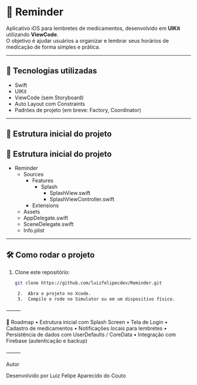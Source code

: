 # 💊 Reminder

Aplicativo iOS para lembretes de medicamentos, desenvolvido em **UIKit** utilizando **ViewCode**.  
O objetivo é ajudar usuários a organizar e lembrar seus horários de medicação de forma simples e prática.

---

## 🚀 Tecnologias utilizadas
- Swift  
- UIKit  
- ViewCode (sem Storyboard)  
- Auto Layout com Constraints  
- Padrões de projeto (em breve: Factory, Coordinator)  

---

## 📂 Estrutura inicial do projeto

## 📂 Estrutura inicial do projeto

- Reminder  
  - Sources  
    - Features  
      - Splash  
        - SplashView.swift  
        - SplashViewController.swift  
    - Extensions  
  - Assets  
  - AppDelegate.swift  
  - SceneDelegate.swift  
  - Info.plist
---

## 🛠 Como rodar o projeto
1. Clone este repositório:
   ```bash
   git clone https://github.com/luizfelipecdev/Reminder.git

	2.	Abra o projeto no Xcode.
	3.	Compile e rode no Simulator ou em um dispositivo físico.

⸻

📌 Roadmap
	•	Estrutura inicial com Splash Screen
	•	Tela de Login
	•	Cadastro de medicamentos
	•	Notificações locais para lembretes
	•	Persistência de dados com UserDefaults / CoreData
	•	Integração com Firebase (autenticação e backup)

⸻

Autor

Desenvolvido por Luiz Felipe Aparecido do Couto
